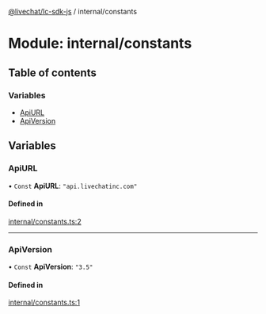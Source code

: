 [@livechat/lc-sdk-js](../README.md) / internal/constants

# Module: internal/constants

## Table of contents

### Variables

- [ApiURL](internal_constants.md#apiurl)
- [ApiVersion](internal_constants.md#apiversion)

## Variables

### ApiURL

• `Const` **ApiURL**: ``"api.livechatinc.com"``

#### Defined in

[internal/constants.ts:2](https://github.com/livechat/lc-sdk-js/blob/4da1eb6/src/internal/constants.ts#L2)

___

### ApiVersion

• `Const` **ApiVersion**: ``"3.5"``

#### Defined in

[internal/constants.ts:1](https://github.com/livechat/lc-sdk-js/blob/4da1eb6/src/internal/constants.ts#L1)
